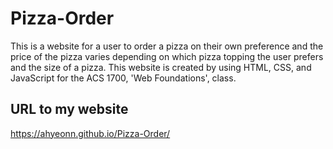 # Pizza-Order
This is a website for a user to order a pizza on their own preference and the price of the pizza varies depending on which pizza topping the user prefers and the size of a pizza. This website is created by using HTML, CSS, and JavaScript for the ACS 1700, 'Web Foundations', class.

## URL to my website
https://ahyeonn.github.io/Pizza-Order/
